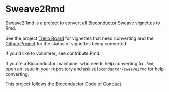 # Sweave2Rmd

Sweave2Rmd is a project to convert all [Bioconductor](https://bioconductor.org)
Sweave vignettes to Rmd.

See the project [Trello Board](https://trello.com/b/nJHqzR1j/bioconductor-vignettes-rnw-rmd-project)
for vignettes that need converting and the [Github Project](https://github.com/orgs/Bioconductor/projects/2)
for the status of vignettes being converted. 

If you'd like to volunteer, see contribute.Rmd.

If you're a Bioconductor maintainer who needs help converting to `.Rmd`,
open an issue in your repository and ask `@Bioconductor/sweave2rmd` for
help converting.

This project follows the [Bioconductor Code of
Conduct](https://bioconductor.github.io/bioc_coc_multilingual/).
